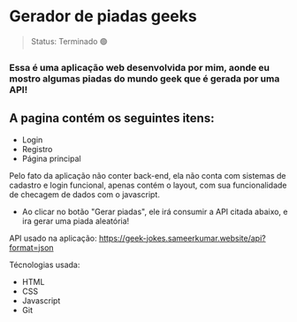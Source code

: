 <h1>Gerador de piadas geeks</h1>
 
> Status: Terminado 🟢

### Essa é uma aplicação web desenvolvida por mim, aonde eu mostro algumas piadas do mundo geek que é gerada por uma API!


## A pagina contém os seguintes itens:

+ Login
+ Registro
+ Página principal

Pelo fato da aplicação não conter back-end, ela não conta com sistemas de cadastro e login funcional, apenas contém o layout, com sua funcionalidade de checagem de dados com o javascript.

* Ao clicar no botão "Gerar piadas", ele irá consumir a API citada abaixo, e ira gerar uma piada aleatória!

API usado na aplicação: https://geek-jokes.sameerkumar.website/api?format=json

Técnologias usada:
+ HTML
+ CSS
+ Javascript
+ Git
